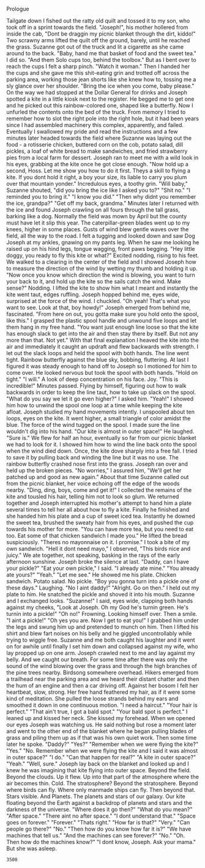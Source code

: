  
Prologue

  Tailgate down I fished out the ratty old quilt and tossed it to my son, who took off in a sprint towards the field.
	"Joseph!", his mother hollered from inside the cab, "Dont be draggin my picnic blanket through the dirt, kiddo!"
	Two scrawny arms lifted the quilt off the ground, barely, until he reached the grass. Suzanne got out of the truck and lit a cigarette as she came around to the back.
	"Baby, hand me that basket of food and the sweet tea." 
	I did so. 
	"And them Solo cups too, behind the toolbox."
	But as I bent over to reach the cups I felt a sharp pinch.
	"Watch it woman." 
	Then I handed her the cups and she gave me this shit-eating grin and trotted off across the parking area, working those jean shorts like she knew how to, tossing me a sly glance over her shoulder.
	"Bring the ice when you come, baby please."
	On the way we had stopped at the Dollar General for drinks and Joseph spotted a kite in a little kiosk next to the register. He begged me to get one and he picked out this rainbow-colored one, shaped like a butterfly. Now I unfurled the contents onto the bed of the truck. From memory I tried to remember how to slot the right pole into the right hole, but it had been years since I had assembled machinery this complex, apparently, and failed. Eventually I swallowed my pride and read the instructions and a few minutes later headed towards the field where Suzanne was laying out the food - a rotisserie chicken, buttered corn on the cob, potato salad, dill pickles, a loaf of white bread to make sandwiches, and fried strawberry pies from a local farm for dessert.
	Joseph ran to meet me with a wild look in his eyes, grabbing at the kite once he got close enough.
	"Now hold up a second, Hoss. Let me show you how to do it first. Theys a skill to flying a kite. If you dont hold it right, a boy your size, its liable to carry you plum over that mountain yonder."
	Incredulous eyes, a toothy grin.
	"Will baby," Suzanne shouted, "did you bring the ice like I asked you to?"
	"Shit no."
	"I reminded you to bring it."
	"I know you did."
	"Then why didnt you remember the ice, grandpa?"
	"Get off my back, grandma."
	Minutes later I returned with the ice and found Joseph crawling on all fours through the tall grass, barking like a dog. Normally the field was mown by April but the county must have let it slip this year. The caterpillar-green blades went up to my knees, higher in some places. Gusts of wind blew gentle waves over the field, all the way to the road.
	I felt a tugging and looked down and saw Dog Joseph at my ankles, gnawing on my pants leg. When he saw me looking he raised up on his hind legs, tongue wagging, front paws begging.
	"Hey little doggy, you ready to fly this kite or what?"
	Excited nodding, rising to his feet.
	We walked to a clearing in the center of the field and I showed Joseph how to measure the direction of the wind by wetting my thumb and holding it up.
	"Now once you know which direction the wind is blowing, you want to turn your back to it, and hold up the kite so the sails catch the wind. Make sense?"
	Nodding.
	I lifted the kite to show him what I meant and instantly the kite went taut, edges ruffling. Joseph hopped behind me, eyes wide, surprised at the force of the wind. I chuckled.
	"Oh yeah! That's what you want to see. Look at that, boy howdy!"
	Joseph emerged from behind me, fascinated.
	"From here on out, you gotta make sure you hold onto the spool, like this."
	I grasped the plastic spool handle and unwound five loops and let them hang in my free hand.
	"You want just enough line loose so that the kite has enough slack to get into the air and then stay there by itself. But not any more than that. Not yet."
	With that final explanation I heaved the kite into the air and immediately it caught an updraft and flew backwards with strength. I let out the slack loops and held the spool with both hands. The line went tight.
	Rainbow butterfly against the blue sky, bobbing, fluttering.
	At last I figured it was steady enough to hand off to Joseph so I motioned for him to come over. He looked nervous but took the spool with both hands.
	"Hold on tight."
	"I will."
	A look of deep concentration on his face. Joy.
	"This is incredible!"
	Minutes passed. Flying by himself, figuring out how to walk backwards in order to keep the line taut, how to take up slack on the spool.
	"What do you say we let it go even higher?" I asked him.
	"Yeah!"
	I showed him how to unwind the spool one loop at a time while keeping the kite afloat. Joseph studied my hand movements intently. I unspooled about ten loops, eyes on the kite. It went higher, a small triangle of color amidst the blue. The force of the wind tugged on the spool. I made sure the line wouldn't dig into his hand.
	"Our kite is almost in outer space!"
	He laughed.
	"Sure is."
	We flew for half an hour, eventually so far from our picnic blanket we had to look for it. I showed him how to wind the line back onto the spool when the wind died down. Once, the kite dove sharply into a free fall. I tried to save it by pulling back and  winding the line but it was no use. The rainbow butterfly crashed nose first into the grass. Joseph ran over and held up the broken pieces.
	"No worries," I assured him, "We'll get her patched up and good as new again."
	About that time Suzanne called out from the picnic blanket, her voice echoing off the edge of the woods nearby.
	"Ding, ding, boys, come and get it!"
	I collected the remains of the kite and tousled his hair, telling him not to look so glum. We returned together and Joseph interrupted his mother's attempt to hand him a plate several times to tell her all about how to fly a kite. Finally he finished and she handed him his plate and a cup of sweet iced tea. Instantly he downed the sweet tea, brushed the sweaty hair from his eyes, and pushed the cup towards his mother for more.
	"You can have more tea, but you need to eat too. Eat some of that chicken sandwich I made you."
	He lifted the bread suspiciously.
	"Theres no mayonnaise on it. I promise."
	I took a bite of my own sandwich.
	"Hell it dont need mayo," I observed, "This birds nice and juicy."
	We ate together, not speaking, basking in the rays of the early afternoon sunshine. Joseph broke the silence at last.
	"Daddy, can I have your pickle?"
	"Eat your own pickle," I said.
	"I already ate mine."
	"You already ate yours?"
	"Yeah."
	"Let me see."
	He showed me his plate. Chicken sandwich. Potato salad. No pickle.
	"Boy you gonna turn into a pickle one of these days."
	Laughing.
	"No I aint daddy!"
	"Alright. Go on then."
	I held out my plate to him. He snatched the pickle and shoved it into his mouth. Suzanne and I exchanged looks.
	"Suzanne!" I said, eyes wide, clapping both hands against my cheeks, "Look at Joseph. Oh my God he's turnin green. He's turnin into a pickle!"
	"Oh no!"
	Frowning. Looking himself over. Then a smile.
	"I aint a pickle!"
	"Oh yes you are. Now I get to eat you!"
	I grabbed him under the legs and swung him up and pretended to munch on him. Then I lifted his shirt and blew fart noises on his belly and he giggled uncontrollably while trying to wiggle free. Suzanne and me both caught his laughter and it went on for awhile until finally I set him down and collapsed against my wife, who lay propped up on one arm. Joseph crawled next to me and lay against my belly. And we caught our breath.
	For some time after there was only the sound of the wind blowing over the grass and through the high branches of the pine trees nearby. Birdsong somewhere overhead. Hikers emerged from a trailhead near the parking area and we heard their distant chatter and then the hum of an engine and then a car driving off. Against her bosom I felt her heartbeat, slow, strong. Her free hand feathered my hair, as if it were some kind of meditation. She pulled the loose strands behind my ears and smoothed it down in one continuous motion.
	"I need a haircut."
	"Your hair is perfect."
	"That ain't true, I got a bald spot."
	"Your bald spot is perfect."
	I leaned up and kissed her neck. She kissed my forehead. When we opened our eyes Joseph was watching us. He said nothing but rose a moment later and went to the other end of the blanket where he began pulling blades of grass and piling them up as if that was his own quiet work. Then some time later he spoke.
	"Daddy?"
	"Yes?"
	"Remember when we were flying the kite?"
	"Yes."
	"No. Remember when we were flying the kite and I said it was almost in outer space?"
	"I do."
	"Can that happen for real?"
	"A kite in outer space?"
	"Yeah."
	"Well, sure."
	Joseph lay back on the blanket and looked up and I knew he was imagining that kite flying into outer space. Beyond the field. Beyond the clouds. Up it flew. Up into that part of the atmosphere where the air becomes thin. Cold. The stratosphere? Beyond the stratosphere. Beyond where birds can fly. Where only manmade ships can fly. Then beyond that. Stars visible. And Planets. The planets and stars of our galaxy. Our kite floating beyond the Earth against a backdrop of planets and stars and the darkness of the universe.
	"Where does it go then?"
	"What do you mean?"
	"After space."
	"There aint no after space."
	"I dont understand that."
	"Space goes on forever."
	"Forever."
	"Thats right."
	"How far is that?"
	"Very."
	"Can people go there?"
	"No."
	"Then how do you know how far it is?"
	"We have machines that tell us."
	"And the machines can see forever?"
	"No."
	"Oh. Then how do the machines know?"
	"I dont know, Joseph. Ask your mama."
	But she was asleep.
	
	
	
	
	
	
	
	
	
	3500